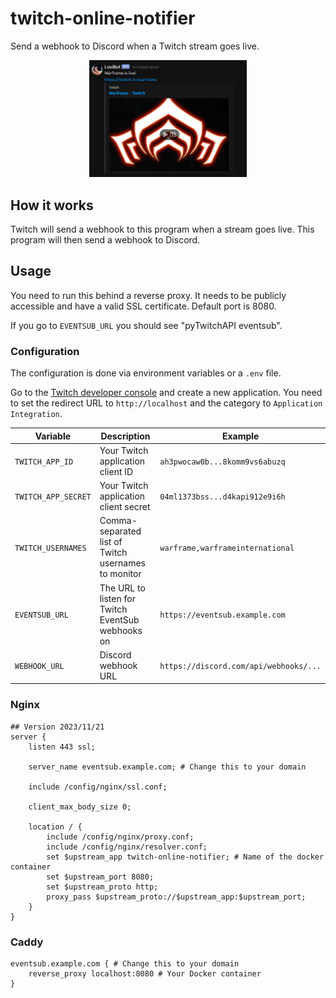 # twitch-online-notifier

Send a webhook to Discord when a Twitch stream goes live.

<p align="center">
    <img alt="Warframe is live!" src="https://github.com/TheLovinator1/twitch-online-notifier/blob/master/.github/example.png?raw=true" loading="lazy" width="50%" height="50%" />
</p>

## How it works

Twitch will send a webhook to this program when a stream goes live. This program will then send a webhook to Discord.

## Usage

You need to run this behind a reverse proxy. It needs to be publicly accessible and have a valid SSL certificate. Default port is 8080.

If you go to `EVENTSUB_URL` you should see "pyTwitchAPI eventsub".

### Configuration

The configuration is done via environment variables or a `.env` file.

Go to the [Twitch developer console](https://dev.twitch.tv/console/apps) and create a new application. You need to set the redirect URL to `http://localhost` and the category to `Application Integration`.

| Variable            | Description                                         | Example                                |
| ------------------- | --------------------------------------------------- | -------------------------------------- |
| `TWITCH_APP_ID`     | Your Twitch application client ID                   | `ah3pwocaw0b...8komm9vs6abuzq`         |
| `TWITCH_APP_SECRET` | Your Twitch application client secret               | `04ml1373bss...d4kapi912e9i6h`         |
| `TWITCH_USERNAMES`  | Comma-separated list of Twitch usernames to monitor | `warframe,warframeinternational`       |
| `EVENTSUB_URL`      | The URL to listen for Twitch EventSub webhooks on   | `https://eventsub.example.com`         |
| `WEBHOOK_URL`       | Discord webhook URL                                 | `https://discord.com/api/webhooks/...` |

### Nginx

```nginx
## Version 2023/11/21
server {
    listen 443 ssl;

    server_name eventsub.example.com; # Change this to your domain

    include /config/nginx/ssl.conf;

    client_max_body_size 0;

    location / {
        include /config/nginx/proxy.conf;
        include /config/nginx/resolver.conf;
        set $upstream_app twitch-online-notifier; # Name of the docker container
        set $upstream_port 8080;
        set $upstream_proto http;
        proxy_pass $upstream_proto://$upstream_app:$upstream_port;
    }
}
```

### Caddy

```caddyfile
eventsub.example.com { # Change this to your domain
    reverse_proxy localhost:8080 # Your Docker container
}
```
